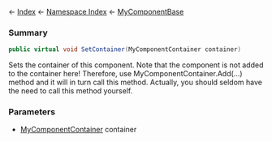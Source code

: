 ← [Index](Api-Index) ← [Namespace Index](Namespace-Index) ← [MyComponentBase](VRage.Game.Components.MyComponentBase)

### Summary

```csharp
public virtual void SetContainer(MyComponentContainer container)
```

Sets the container of this component. Note that the component is not added to the container here! Therefore, use MyComponentContainer.Add(...) method and it will in turn call this method. Actually, you should seldom have the need to call this method yourself.

### Parameters

* [MyComponentContainer](VRage.Game.Components.MyComponentContainer) container
